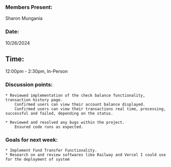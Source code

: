 ### Members Present:
Sharon Mungania

### Date:
10/26/2024

## Time: 
12:00pm - 2:30pm, In-Person
 
### Discussion points:
    * Reviewed implementation of the check balance functionality, transaction history page.  
        Confirmed users can view their account balance displayed.  
        Confirmed users can view their transactions real time, processing, successful and failed, depending on the status.

    * Reviewed and resolved any bugs within the project.
        Ensured code runs as expected.

### Goals for next week:  
    * Implement Fund Transfer Functionality.  
    * Research on and review softwares like Railway and Vercel I could use for the deployment of system
